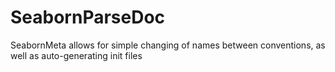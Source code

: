 # SeabornParseDoc
SeabornMeta allows for simple changing of names between conventions, 
as well as auto-generating init files